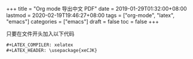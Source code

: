 +++
title = "Org mode 导出中文 PDF"
date = 2019-01-29T01:32:00+08:00
lastmod = 2020-02-19T19:46:27+08:00
tags = ["org-mode", "latex", "emacs"]
categories = ["emacs"]
draft = false
toc = false
+++

只要在文件开头加入以下代码

<!--more-->

```org
#+LATEX_COMPILER: xelatex
#+LATEX_HEADER: \usepackage{xeCJK}
```
